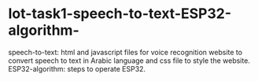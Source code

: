 # Iot-task1-speech-to-text-ESP32-algorithm-
speech-to-text: html and javascript files for voice recognition website to convert speech to text in Arabic language and css file to style the website.
ESP32-algorithm: steps to operate ESP32.
